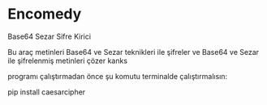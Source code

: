 # Encomedy

Base64 Sezar Sifre Kirici

Bu araç metinleri Base64 ve Sezar teknikleri ile şifreler ve Base64 ve Sezar ile şifrelenmiş metinleri çözer kanks

programı çalıştırmadan önce şu komutu terminalde çalıştırmalısın:

pip install caesarcipher
